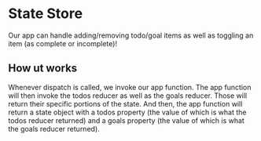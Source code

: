 # State Store

Our app can handle adding/removing todo/goal items as well as toggling an item (as complete or incomplete)!

## How ut works

Whenever dispatch is called, we invoke our app function. The app function will then invoke the todos reducer as well as the goals reducer. Those will return their specific portions of the state. And then, the app function will return a state object with a todos property (the value of which is what the todos reducer returned) and a goals property (the value of which is what the goals reducer returned).
